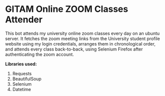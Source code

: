 # GITAM Online ZOOM Classes Attender

This bot attends my university online zoom classes every day on an ubuntu server. It fetches the zoom meeting links from the University student profile website using my login credentials, arranges them in chronological order, and attends every class back-to-back, using Selenium Firefox after authenticating the zoom account.

<b>Libraries used:</b>
1. Requests
2. BeautifulSoup
3. Selenium
4. Datetime
